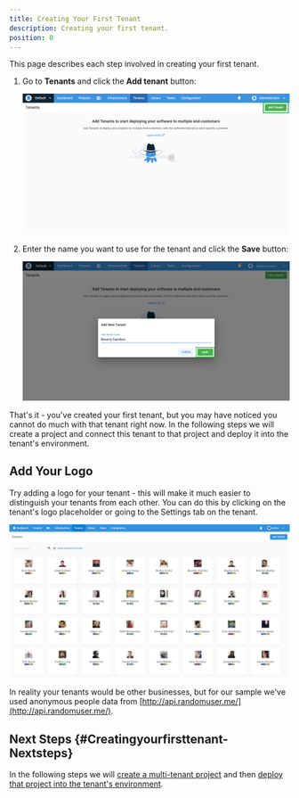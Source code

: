 ```yaml
---
title: Creating Your First Tenant
description: Creating your first tenant.
position: 0
---
```


This page describes each step involved in creating your first tenant.

1. Go to **Tenants** and click the **Add tenant** button:

   ![](images/add-new-tenant.png)

2. Enter the name you want to use for the tenant and click the **Save** button:

    ![](images/creating-new-tenant.png)

That's it - you've created your first tenant, but you may have noticed you cannot do much with that tenant right now. In the following steps we will create a project and connect this tenant to that project and deploy it into the tenant's environment.

## Add Your Logo

Try adding a logo for your tenant - this will make it much easier to distinguish your tenants from each other. You can do this by clicking on the tenant's logo placeholder or going to the Settings tab on the tenant.

![](images/sampler.png)

In reality your tenants would be other businesses, but for our sample we've used anonymous people data from [http://api.randomuser.me/](http://api.randomuser.me/).

## Next Steps {#Creatingyourfirsttenant-Nextsteps}

In the following steps we will [create a multi-tenant project](/docs/deployment-patterns/multi-tenant-deployments/multi-tenant-deployment-guide/creating-your-first-multi-tenant-project.md) and then [deploy that project into the tenant's environment](/docs/deployment-patterns/multi-tenant-deployments/multi-tenant-deployment-guide/deploying-a-simple-multi-tenant-project.md).
